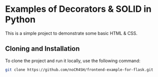 # Examples of Decorators & SOLID in Python

This is a simple project to demonstrate some basic HTML & CSS.

## Cloning and Installation

To clone the project and run it locally, use the following command:

```bash
git clone https://github.com/noCR4SH/frontend-example-for-flask.git
```